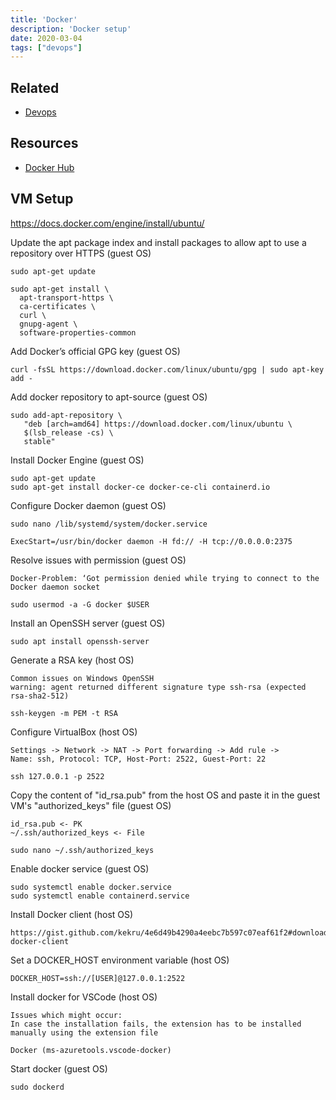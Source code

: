 ```yaml
---
title: 'Docker'
description: 'Docker setup'
date: 2020-03-04
tags: ["devops"]
---
```



## Related

- [Devops](/links/devops)
## Resources

- [Docker Hub](https://hub.docker.com/)
## VM Setup

https://docs.docker.com/engine/install/ubuntu/

Update the apt package index and install packages to allow apt to use a repository over HTTPS (guest OS)

```text
sudo apt-get update

sudo apt-get install \
  apt-transport-https \
  ca-certificates \
  curl \
  gnupg-agent \
  software-properties-common
```

Add Docker’s official GPG key (guest OS)

```text
curl -fsSL https://download.docker.com/linux/ubuntu/gpg | sudo apt-key add -
```

Add docker repository to apt-source  (guest OS)

```text
sudo add-apt-repository \
   "deb [arch=amd64] https://download.docker.com/linux/ubuntu \
   $(lsb_release -cs) \
   stable"
```

Install Docker Engine (guest OS)

```text
sudo apt-get update
sudo apt-get install docker-ce docker-ce-cli containerd.io
```

Configure Docker daemon (guest OS)

```text
sudo nano /lib/systemd/system/docker.service

ExecStart=/usr/bin/docker daemon -H fd:// -H tcp://0.0.0.0:2375
```

Resolve issues with permission (guest OS)

```text
Docker-Problem: ‘Got permission denied while trying to connect to the Docker daemon socket

sudo usermod -a -G docker $USER
```

Install an OpenSSH server (guest OS)

```text
sudo apt install openssh-server
```

Generate a RSA key (host OS)
```text
Common issues on Windows OpenSSH
warning: agent returned different signature type ssh-rsa (expected rsa-sha2-512)

ssh-keygen -m PEM -t RSA
```

Configure VirtualBox (host OS)

```text
Settings -> Network -> NAT -> Port forwarding -> Add rule ->
Name: ssh, Protocol: TCP, Host-Port: 2522, Guest-Port: 22

ssh 127.0.0.1 -p 2522
```

Copy the content of "id_rsa.pub" from the host OS and paste it in the guest VM's "authorized_keys" file (guest OS)

```text
id_rsa.pub <- PK
~/.ssh/authorized_keys <- File

sudo nano ~/.ssh/authorized_keys
```

Enable docker service (guest OS)

```text
sudo systemctl enable docker.service
sudo systemctl enable containerd.service
```

Install Docker client (host OS)

```text
https://gist.github.com/kekru/4e6d49b4290a4eebc7b597c07eaf61f2#download-docker-client
```

Set a DOCKER_HOST environment variable (host OS)
```text
DOCKER_HOST=ssh://[USER]@127.0.0.1:2522
```

Install docker for VSCode (host OS)
```text
Issues which might occur:
In case the installation fails, the extension has to be installed manually using the extension file

Docker (ms-azuretools.vscode-docker)
```

Start docker (guest OS)
```text
sudo dockerd
```


